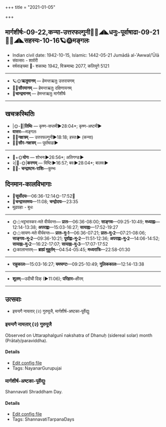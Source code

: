 +++
title = "2021-01-05"

+++
## मार्गशीर्षः-09-22,कन्या-उत्तरफल्गुनी🌛🌌◢◣धनुः-पूर्वाषाढा-09-21🌌🌞◢◣सहस्यः-10-16🪐🌞मङ्गलः
- Indian civil date: 1942-10-15, Islamic: 1442-05-21 Jumādā al-ʾAwwal/ʾŪlā
- संवत्सरः - शार्वरी
- वर्षसङ्ख्या 🌛- शकाब्दः 1942, विक्रमाब्दः 2077, कलियुगे 5121
___________________
- 🪐🌞**ऋतुमानम्** — हेमन्तऋतुः उत्तरायणम्
- 🌌🌞**सौरमानम्** — हेमन्तऋतुः दक्षिणायनम्
- 🌛**चान्द्रमानम्** — हेमन्तऋतुः मार्गशीर्षः
___________________


## खचक्रस्थितिः
- |🌞-🌛|**तिथिः** — कृष्ण-सप्तमी►28:04*; कृष्ण-अष्टमी►  
- **वासरः**—मङ्गलः  
- 🌌🌛**नक्षत्रम्** — उत्तरफल्गुनी►18:18; हस्तः► (कन्या)  
- 🌌🌞**सौर-नक्षत्रम्** — पूर्वाषाढा►  
___________________
- 🌛+🌞**योगः** — शोभनः►26:56*; अतिगण्डः►  
- २|🌛-🌞|**करणम्** — विष्टिः►16:57; बवः►28:04*; बालवः►  
- 🌌🌛- **चन्द्राष्टम-राशिः**—कुम्भः  


## दिनमान-कालविभागाः
- 🌅**सूर्योदयः**—06:36-12:14🌞️-17:52🌇  
- 🌛**चन्द्रास्तमयः**—11:08; **चन्द्रोदयः**—23:35  
- मूढग्रहाः - बुधः
___________________
- 🌞⚝भट्टभास्कर-मते वीर्यवन्तः— **प्रातः**—06:36-08:00; **साङ्गवः**—09:25-10:49; **मध्याह्नः**—12:14-13:38; **अपराह्णः**—15:03-16:27; **सायाह्नः**—17:52-19:27  
- 🌞⚝सायण-मते वीर्यवन्तः— **प्रातः-मु॰1**—06:36-07:21; **प्रातः-मु॰2**—07:21-08:06; **साङ्गवः-मु॰2**—09:36-10:21; **पूर्वाह्णः-मु॰2**—11:51-12:36; **अपराह्णः-मु॰2**—14:06-14:52; **सायाह्नः-मु॰2**—16:22-17:07; **सायाह्नः-मु॰3**—17:07-17:52  
- 🌞कालान्तरम्— **ब्राह्मं मुहूर्तम्**—04:54-05:45; **मध्यरात्रिः**—22:58-01:30  
___________________
- **राहुकालः**—15:03-16:27; **यमघण्टः**—09:25-10:49; **गुलिककालः**—12:14-13:38  
___________________
- **शूलम्**—उदीची दिक् (►11:06); **परिहारः**–क्षीरम्  
___________________

## उत्सवाः
- इयऱ्पगै नायऩार् (२) गुरुपूजै, मार्गशीर्ष-अष्टका-पूर्वेद्युः
### इयऱ्पगै नायऩार् (२) गुरुपूजै

Observed on Uttaraphalgunī nakshatra of Dhanuḥ (sidereal solar) month (Prātaḥ/paraviddha). 

#### Details
- [Edit config file](https://github.com/jyotisham/adyatithi/tree/master/mahApuruSha/nAyanAr/sidereal_solar_month/nakshatra/09/12/iyar2pagai%20nAyan2Ar%20%282%29%20gurupUjai.toml)
- Tags: NayanarGurupujai


### मार्गशीर्ष-अष्टका-पूर्वेद्युः

Shannavati Shraddham Day.

#### Details
- [Edit config file](https://github.com/jyotisham/adyatithi/tree/master/devatA/pitR/relative_event/mArgazIrSa-aSTakA-zrAddham/offset__-1/mArgazIrSa-aSTakA-pUrvEdyuH.toml)
- Tags: ShannavatiTarpanaDays


